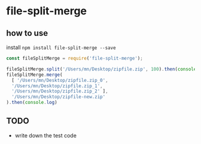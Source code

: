 # file-split-merge
## how to use
install `npm install file-split-merge --save` 

```javascript
const fileSplitMerge = require('file-split-merge');

fileSplitMerge.split('/Users/mn/Desktop/zipfile.zip', 100).then(console.log);
fileSplitMerge.merge(
  [ '/Users/mn/Desktop/zipfile.zip_0',
  '/Users/mn/Desktop/zipfile.zip_1',
  '/Users/mn/Desktop/zipfile.zip_2' ],
  '/Users/mn/Desktop/zipfile-new.zip'
).then(console.log)
```


## TODO
* write down the test code
